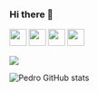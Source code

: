 ### Hi there 👋

<p>
  <img src="https://img.shields.io/badge/Laravel-FF2D20?style=for-the-badge&logo=laravel&logoColor=white" style="margin-bottom: 4px;" height="30px">
  <img src="https://img.shields.io/badge/PHP-777BB4?style=for-the-badge&logo=php&logoColor=white" style="margin-bottom: 4px;" height="30px">
  <img src="https://img.shields.io/badge/Python-14354C?style=for-the-badge&logo=python&logoColor=white" style="margin-bottom: 4px;" height="30px">
  <img src="https://img.shields.io/badge/docker-%230db7ed.svg?style=for-the-badge&logo=docker&logoColor=white" style="margin-bottom: 4px;" height="30px">
</p>

<p><img src="https://github-readme-stats.vercel.app/api/top-langs/?username=phpdro&layout=donut"><p>
  
![Pedro GitHub stats](https://github-readme-stats.vercel.app/api?username=PHPdro&show_icons=true&theme=tokyonight&count_private=true)

<!--
**PHPdro/PHPdro** is a ✨ _special_ ✨ repository because its `README.md` (this file) appears on your GitHub profile.

Here are some ideas to get you started:

- 🔭 I’m currently working on ...
- 🌱 I’m currently learning ...
- 👯 I’m looking to collaborate on ...
- 🤔 I’m looking for help with ...
- 💬 Ask me about ...
- 📫 How to reach me: ...
- 😄 Pronouns: ...
- ⚡ Fun fact: ...
-->
